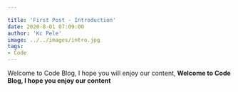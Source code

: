 ```yaml
---

title: 'First Post - Introduction'
date: 2020-8-01 07:09:00
author: 'Kc Pele'
image: ../../images/intro.jpg
tags: 
- Code
---
```


Welcome to Code Blog, I hope you will enjoy our content,<strong> Welcome to Code Blog, I hope you enjoy our content </strong>


